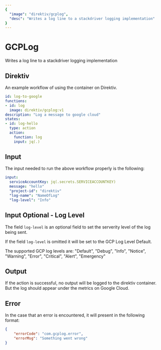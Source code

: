 ```yaml
---
{
  "image": "direktiv/gcplog",
  "desc": "Writes a log line to a stackdriver logging implementation"
}
---
```


# GCPLog

Writes a log line to a stackdriver logging implementation

## Direktiv

An example workflow of using the container on Direktiv.

```yaml
id: log-to-google
functions:
- id: log
  image: direktiv/gcplog:v1
description: "Log a message to google cloud"
states:
- id: log-hello
  type: action
  action:
    function: log
    input: jq(.)
```

## Input

The input needed to run the above workflow properly is the following:

```yaml
input:
  serviceAccountKey: jq(.secrets.SERVICEACCOUNTKEY)
  message: "hello"
  "project-id": "direktiv"
  "log-name": "NameOfLog"
  "log-level": "Info"
```

## Input Optional - Log Level
The field `log-level` is an optional field to set the serverity level of the log being sent.

If the field `log-level` is omitted it will be set to the GCP Log Level Default.

The supported GCP log levels are: "Default", "Debug", "Info", "Notice", "Warning", "Error", "Critical", "Alert", "Emergency"

## Output

If the action is successful, no output will be logged to the direktiv container. But the log should appear under the metrics on Google Cloud.

## Error

In the case that an error is encountered, it will present in the following format:

```json
{
    "errorCode": "com.gcplog.error",
    "errorMsg": "Something went wrong"
}
```